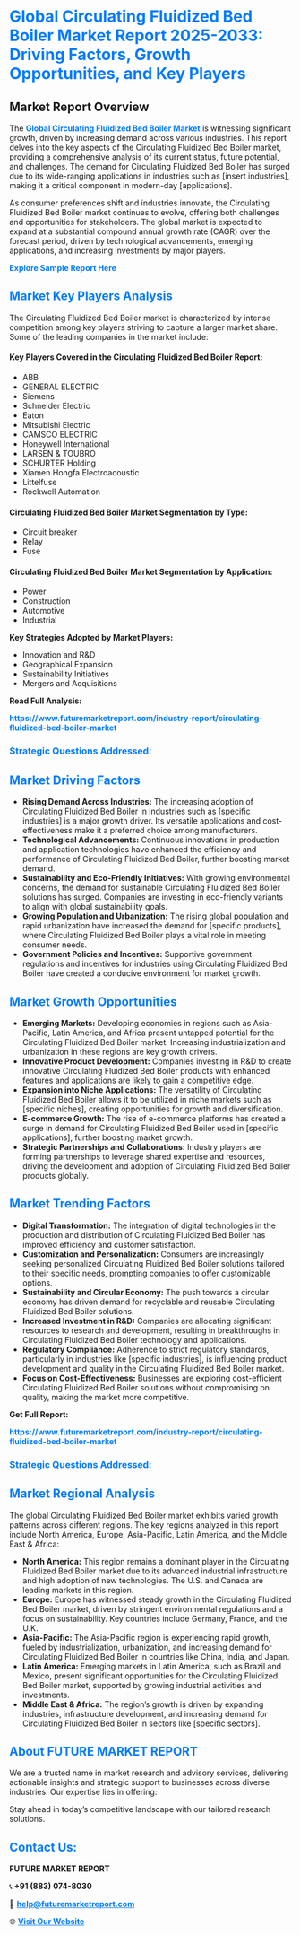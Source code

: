<h1 style="color: #007BFF;">Global Circulating Fluidized Bed Boiler Market Report 2025-2033: Driving Factors, Growth Opportunities, and Key Players</h1>

<section id="overview">
<h2>Market Report Overview</h2>
<p>The <a href="https://www.futuremarketreport.com/industry-report/circulating-fluidized-bed-boiler-market" style="color: #007BFF; text-decoration: none;"><strong>Global Circulating Fluidized Bed Boiler Market</strong></a> is witnessing significant growth, driven by increasing demand across various industries. This report delves into the key aspects of the Circulating Fluidized Bed Boiler market, providing a comprehensive analysis of its current status, future potential, and challenges. The demand for Circulating Fluidized Bed Boiler has surged due to its wide-ranging applications in industries such as [insert industries], making it a critical component in modern-day [applications].</p>
<p>As consumer preferences shift and industries innovate, the Circulating Fluidized Bed Boiler market continues to evolve, offering both challenges and opportunities for stakeholders. The global market is expected to expand at a substantial compound annual growth rate (CAGR) over the forecast period, driven by technological advancements, emerging applications, and increasing investments by major players.</p>
</section>

<section id="overview">
<p><a href="https://www.futuremarketreport.com/request-sample/reportId=32171" style="color: #007BFF; text-decoration: none;"><strong>Explore Sample Report Here</strong></a></p>
</section>

<section id="key-players">
<h2 style="color: #007BFF;">Market Key Players Analysis</h2>
<p>The Circulating Fluidized Bed Boiler market is characterized by intense competition among key players striving to capture a larger market share. Some of the leading companies in the market include:</p>
<h4>Key Players Covered in the Circulating Fluidized Bed Boiler Report:</h4>
<ul><li>ABB</li><li>GENERAL ELECTRIC</li><li>Siemens</li><li>Schneider Electric</li><li>Eaton</li><li>Mitsubishi Electric</li><li>CAMSCO ELECTRIC</li><li>Honeywell International</li><li>LARSEN &amp; TOUBRO</li><li>SCHURTER Holding</li><li>Xiamen Hongfa Electroacoustic</li><li>Littelfuse</li><li>Rockwell Automation</li></ul>
<h4>Circulating Fluidized Bed Boiler Market Segmentation by Type:</h4>
<ul><li>Circuit breaker</li><li>Relay</li><li>Fuse</li></ul>

<h4>Circulating Fluidized Bed Boiler Market Segmentation by Application:</h4>
<ul><li>Power</li><li>Construction</li><li>Automotive</li><li>Industrial</li></ul>
<p><strong>Key Strategies Adopted by Market Players:</strong></p>
<ul>
<li>Innovation and R&D</li>
<li>Geographical Expansion</li>
<li>Sustainability Initiatives</li>
<li>Mergers and Acquisitions</li>
</ul>
</section>

<section>
<p><strong>Read Full Analysis: </strong></p><a href="https://www.futuremarketreport.com/industry-report/circulating-fluidized-bed-boiler-market" style="color: #007BFF; text-decoration: none;"><strong>https://www.futuremarketreport.com/industry-report/circulating-fluidized-bed-boiler-market</strong></a>
<h3 style="color: #007BFF;">Strategic Questions Addressed:</h3>
</section>

<section id="driving-factors">
<h2 style="color: #007BFF;">Market Driving Factors</h2>
<ul>
<li><strong>Rising Demand Across Industries:</strong> The increasing adoption of Circulating Fluidized Bed Boiler in industries such as [specific industries] is a major growth driver. Its versatile applications and cost-effectiveness make it a preferred choice among manufacturers.</li>
<li><strong>Technological Advancements:</strong> Continuous innovations in production and application technologies have enhanced the efficiency and performance of Circulating Fluidized Bed Boiler, further boosting market demand.</li>
<li><strong>Sustainability and Eco-Friendly Initiatives:</strong> With growing environmental concerns, the demand for sustainable Circulating Fluidized Bed Boiler solutions has surged. Companies are investing in eco-friendly variants to align with global sustainability goals.</li>
<li><strong>Growing Population and Urbanization:</strong> The rising global population and rapid urbanization have increased the demand for [specific products], where Circulating Fluidized Bed Boiler plays a vital role in meeting consumer needs.</li>
<li><strong>Government Policies and Incentives:</strong> Supportive government regulations and incentives for industries using Circulating Fluidized Bed Boiler have created a conducive environment for market growth.</li>
</ul>
</section>

<section id="growth-opportunities">
<h2 style="color: #007BFF;">Market Growth Opportunities</h2>
<ul>
<li><strong>Emerging Markets:</strong> Developing economies in regions such as Asia-Pacific, Latin America, and Africa present untapped potential for the Circulating Fluidized Bed Boiler market. Increasing industrialization and urbanization in these regions are key growth drivers.</li>
<li><strong>Innovative Product Development:</strong> Companies investing in R&D to create innovative Circulating Fluidized Bed Boiler products with enhanced features and applications are likely to gain a competitive edge.</li>
<li><strong>Expansion into Niche Applications:</strong> The versatility of Circulating Fluidized Bed Boiler allows it to be utilized in niche markets such as [specific niches], creating opportunities for growth and diversification.</li>
<li><strong>E-commerce Growth:</strong> The rise of e-commerce platforms has created a surge in demand for Circulating Fluidized Bed Boiler used in [specific applications], further boosting market growth.</li>
<li><strong>Strategic Partnerships and Collaborations:</strong> Industry players are forming partnerships to leverage shared expertise and resources, driving the development and adoption of Circulating Fluidized Bed Boiler products globally.</li>
</ul>
</section>

<section id="trending-factors">
<h2 style="color: #007BFF;">Market Trending Factors</h2>
<ul>
<li><strong>Digital Transformation:</strong> The integration of digital technologies in the production and distribution of Circulating Fluidized Bed Boiler has improved efficiency and customer satisfaction.</li>
<li><strong>Customization and Personalization:</strong> Consumers are increasingly seeking personalized Circulating Fluidized Bed Boiler solutions tailored to their specific needs, prompting companies to offer customizable options.</li>
<li><strong>Sustainability and Circular Economy:</strong> The push towards a circular economy has driven demand for recyclable and reusable Circulating Fluidized Bed Boiler solutions.</li>
<li><strong>Increased Investment in R&D:</strong> Companies are allocating significant resources to research and development, resulting in breakthroughs in Circulating Fluidized Bed Boiler technology and applications.</li>
<li><strong>Regulatory Compliance:</strong> Adherence to strict regulatory standards, particularly in industries like [specific industries], is influencing product development and quality in the Circulating Fluidized Bed Boiler market.</li>
<li><strong>Focus on Cost-Effectiveness:</strong> Businesses are exploring cost-efficient Circulating Fluidized Bed Boiler solutions without compromising on quality, making the market more competitive.</li>
</ul>
</section>

<section>
<p><strong>Get Full Report: </strong></p><a href="https://www.futuremarketreport.com/industry-report/circulating-fluidized-bed-boiler-market" style="color: #007BFF; text-decoration: none;"><strong>https://www.futuremarketreport.com/industry-report/circulating-fluidized-bed-boiler-market</strong></a>
<h3 style="color: #007BFF;">Strategic Questions Addressed:</h3>
</section>


<section id="regional-analysis">
<h2 style="color: #007BFF;">Market Regional Analysis</h2>
<p>The global Circulating Fluidized Bed Boiler market exhibits varied growth patterns across different regions. The key regions analyzed in this report include North America, Europe, Asia-Pacific, Latin America, and the Middle East & Africa:</p>
<ul>
<li><strong>North America:</strong> This region remains a dominant player in the Circulating Fluidized Bed Boiler market due to its advanced industrial infrastructure and high adoption of new technologies. The U.S. and Canada are leading markets in this region.</li>
<li><strong>Europe:</strong> Europe has witnessed steady growth in the Circulating Fluidized Bed Boiler market, driven by stringent environmental regulations and a focus on sustainability. Key countries include Germany, France, and the U.K.</li>
<li><strong>Asia-Pacific:</strong> The Asia-Pacific region is experiencing rapid growth, fueled by industrialization, urbanization, and increasing demand for Circulating Fluidized Bed Boiler in countries like China, India, and Japan.</li>
<li><strong>Latin America:</strong> Emerging markets in Latin America, such as Brazil and Mexico, present significant opportunities for the Circulating Fluidized Bed Boiler market, supported by growing industrial activities and investments.</li>
<li><strong>Middle East & Africa:</strong> The region’s growth is driven by expanding industries, infrastructure development, and increasing demand for Circulating Fluidized Bed Boiler in sectors like [specific sectors].</li>
</ul>
</section>

<footer>
<h2 style="color: #007BFF;">About FUTURE MARKET REPORT</h2>
<p>We are a trusted name in market research and advisory services, delivering actionable insights and strategic support to businesses across diverse industries. Our expertise lies in offering:</p>

<p>Stay ahead in today’s competitive landscape with our tailored research solutions.</p>

<h2 style="color: #007BFF;">Contact Us:</h2>
<p><strong>FUTURE MARKET REPORT</strong></p>
<p>📞 <strong>+91 (883) 074-8030</strong></p>
<p>📧 <strong><a href="mailto:help@futuremarketreport.com" style="color: #007BFF;">help@futuremarketreport.com</a></strong></p>
<p>🌐 <strong><a href="https://www.futuremarketreport.com/" style="color: #007BFF;">Visit Our Website</a></strong></p>
</footer>